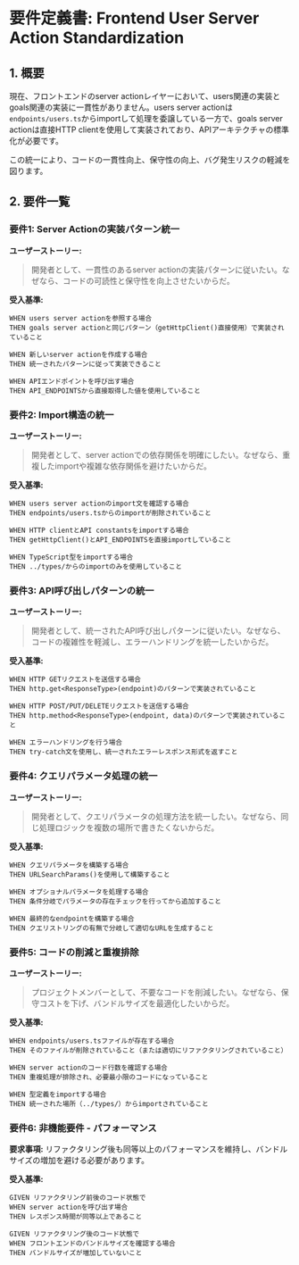 # 要件定義書: Frontend User Server Action Standardization

## 1. 概要

現在、フロントエンドのserver actionレイヤーにおいて、users関連の実装とgoals関連の実装に一貫性がありません。users server actionは`endpoints/users.ts`からimportして処理を委譲している一方で、goals server actionは直接HTTP clientを使用して実装されており、APIアーキテクチャの標準化が必要です。

この統一により、コードの一貫性向上、保守性の向上、バグ発生リスクの軽減を図ります。

## 2. 要件一覧

### 要件1: Server Actionの実装パターン統一

**ユーザーストーリー:**
> 開発者として、一貫性のあるserver actionの実装パターンに従いたい。なぜなら、コードの可読性と保守性を向上させたいからだ。

**受入基準:**

```gherkin
WHEN users server actionを参照する場合
THEN goals server actionと同じパターン（getHttpClient()直接使用）で実装されていること

WHEN 新しいserver actionを作成する場合  
THEN 統一されたパターンに従って実装できること

WHEN APIエンドポイントを呼び出す場合
THEN API_ENDPOINTSから直接取得した値を使用していること
```

### 要件2: Import構造の統一

**ユーザーストーリー:**
> 開発者として、server actionでの依存関係を明確にしたい。なぜなら、重複したimportや複雑な依存関係を避けたいからだ。

**受入基準:**

```gherkin
WHEN users server actionのimport文を確認する場合
THEN endpoints/users.tsからのimportが削除されていること

WHEN HTTP clientとAPI constantsをimportする場合
THEN getHttpClient()とAPI_ENDPOINTSを直接importしていること

WHEN TypeScript型をimportする場合
THEN ../types/からのimportのみを使用していること
```

### 要件3: API呼び出しパターンの統一

**ユーザーストーリー:**
> 開発者として、統一されたAPI呼び出しパターンに従いたい。なぜなら、コードの複雑性を軽減し、エラーハンドリングを統一したいからだ。

**受入基準:**

```gherkin
WHEN HTTP GETリクエストを送信する場合
THEN http.get<ResponseType>(endpoint)のパターンで実装されていること

WHEN HTTP POST/PUT/DELETEリクエストを送信する場合
THEN http.method<ResponseType>(endpoint, data)のパターンで実装されていること

WHEN エラーハンドリングを行う場合
THEN try-catch文を使用し、統一されたエラーレスポンス形式を返すこと
```

### 要件4: クエリパラメータ処理の統一

**ユーザーストーリー:**
> 開発者として、クエリパラメータの処理方法を統一したい。なぜなら、同じ処理ロジックを複数の場所で書きたくないからだ。

**受入基準:**

```gherkin
WHEN クエリパラメータを構築する場合
THEN URLSearchParams()を使用して構築すること

WHEN オプショナルパラメータを処理する場合
THEN 条件分岐でパラメータの存在チェックを行ってから追加すること

WHEN 最終的なendpointを構築する場合
THEN クエリストリングの有無で分岐して適切なURLを生成すること
```

### 要件5: コードの削減と重複排除

**ユーザーストーリー:**
> プロジェクトメンバーとして、不要なコードを削減したい。なぜなら、保守コストを下げ、バンドルサイズを最適化したいからだ。

**受入基準:**

```gherkin
WHEN endpoints/users.tsファイルが存在する場合
THEN そのファイルが削除されていること（または適切にリファクタリングされていること）

WHEN server actionのコード行数を確認する場合
THEN 重複処理が排除され、必要最小限のコードになっていること

WHEN 型定義をimportする場合
THEN 統一された場所（../types/）からimportされていること
```

### 要件6: 非機能要件 - パフォーマンス

**要求事項:**
リファクタリング後も同等以上のパフォーマンスを維持し、バンドルサイズの増加を避ける必要があります。

**受入基準:**

```gherkin
GIVEN リファクタリング前後のコード状態で
WHEN server actionを呼び出す場合
THEN レスポンス時間が同等以上であること

GIVEN リファクタリング後のコード状態で
WHEN フロントエンドのバンドルサイズを確認する場合
THEN バンドルサイズが増加していないこと
```